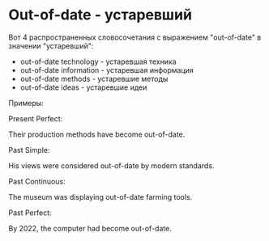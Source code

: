 # Out-of-date - устаревший




Вот 4 распространенных словосочетания с выражением "out-of-date" в значении "устаревший":

- out-of-date technology - устаревшая техника
- out-of-date information - устаревшая информация
- out-of-date methods - устаревшие методы
- out-of-date ideas - устаревшие идеи

Примеры:

Present Perfect:

Their production methods have become out-of-date.

Past Simple:

His views were considered out-of-date by modern standards.

Past Continuous:

The museum was displaying out-of-date farming tools.

Past Perfect:

By 2022, the computer had become out-of-date.